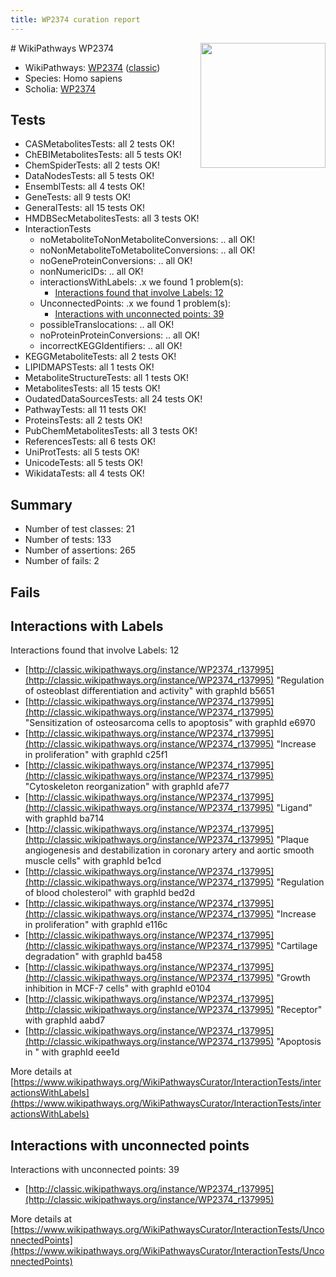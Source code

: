 ```yaml
---
title: WP2374 curation report
---
```


<img style="float: right; width: 200px" src="https://upload.wikimedia.org/wikipedia/commons/thumb/8/83/Wplogo_with_text_500.png/640px-Wplogo_with_text_500.png" />
# WikiPathways WP2374

* WikiPathways: [WP2374](https://wikipathways.org/pathways/WP2374) ([classic](https://classic.wikipathways.org/instance/WP2374))
* Species: Homo sapiens
* Scholia: [WP2374](https://scholia.toolforge.org/wikipathways/WP2374)
## Tests
* CASMetabolitesTests: all 2 tests OK!
* ChEBIMetabolitesTests: all 5 tests OK!
* ChemSpiderTests: all 2 tests OK!
* DataNodesTests: all 5 tests OK!
* EnsemblTests: all 4 tests OK!
* GeneTests: all 9 tests OK!
* GeneralTests: all 15 tests OK!
* HMDBSecMetabolitesTests: all 3 tests OK!
* InteractionTests
    * noMetaboliteToNonMetaboliteConversions: .. all OK!
    * noNonMetaboliteToMetaboliteConversions: .. all OK!
    * noGeneProteinConversions: .. all OK!
    * nonNumericIDs: .. all OK!
    * interactionsWithLabels: .x we found 1 problem(s):
        * [Interactions found that involve Labels: 12](#fe97a8ba)
    * UnconnectedPoints: .x we found 1 problem(s):
        * [Interactions with unconnected points: 39](#7f1d40be)
    * possibleTranslocations: .. all OK!
    * noProteinProteinConversions: .. all OK!
    * incorrectKEGGIdentifiers: .. all OK!
* KEGGMetaboliteTests: all 2 tests OK!
* LIPIDMAPSTests: all 1 tests OK!
* MetaboliteStructureTests: all 1 tests OK!
* MetabolitesTests: all 15 tests OK!
* OudatedDataSourcesTests: all 24 tests OK!
* PathwayTests: all 11 tests OK!
* ProteinsTests: all 2 tests OK!
* PubChemMetabolitesTests: all 3 tests OK!
* ReferencesTests: all 6 tests OK!
* UniProtTests: all 5 tests OK!
* UnicodeTests: all 5 tests OK!
* WikidataTests: all 4 tests OK!


## Summary

* Number of test classes: 21
* Number of tests: 133
* Number of assertions: 265
* Number of fails: 2

## Fails

<a name="fe97a8ba" />

## Interactions with Labels

Interactions found that involve Labels: 12

* [http://classic.wikipathways.org/instance/WP2374_r137995](http://classic.wikipathways.org/instance/WP2374_r137995) "Regulation of 
osteoblast
differentiation
and activity" with graphId b5651
* [http://classic.wikipathways.org/instance/WP2374_r137995](http://classic.wikipathways.org/instance/WP2374_r137995) "Sensitization of 
osteosarcoma cells
to apoptosis" with graphId e6970
* [http://classic.wikipathways.org/instance/WP2374_r137995](http://classic.wikipathways.org/instance/WP2374_r137995) "Increase in 
proliferation" with graphId c25f1
* [http://classic.wikipathways.org/instance/WP2374_r137995](http://classic.wikipathways.org/instance/WP2374_r137995) "Cytoskeleton
reorganization" with graphId afe77
* [http://classic.wikipathways.org/instance/WP2374_r137995](http://classic.wikipathways.org/instance/WP2374_r137995) "Ligand" with graphId ba714
* [http://classic.wikipathways.org/instance/WP2374_r137995](http://classic.wikipathways.org/instance/WP2374_r137995) "Plaque
angiogenesis and 
destabilization in
coronary artery
and aortic smooth
muscle cells" with graphId be1cd
* [http://classic.wikipathways.org/instance/WP2374_r137995](http://classic.wikipathways.org/instance/WP2374_r137995) "Regulation of
blood cholesterol" with graphId bed2d
* [http://classic.wikipathways.org/instance/WP2374_r137995](http://classic.wikipathways.org/instance/WP2374_r137995) "Increase in 
proliferation" with graphId e116c
* [http://classic.wikipathways.org/instance/WP2374_r137995](http://classic.wikipathways.org/instance/WP2374_r137995) "Cartilage
degradation" with graphId ba458
* [http://classic.wikipathways.org/instance/WP2374_r137995](http://classic.wikipathways.org/instance/WP2374_r137995) "Growth
inhibition
in MCF-7
cells" with graphId e0104
* [http://classic.wikipathways.org/instance/WP2374_r137995](http://classic.wikipathways.org/instance/WP2374_r137995) "Receptor" with graphId aabd7
* [http://classic.wikipathways.org/instance/WP2374_r137995](http://classic.wikipathways.org/instance/WP2374_r137995) "Apoptosis in 
" with graphId eee1d


More details at [https://www.wikipathways.org/WikiPathwaysCurator/InteractionTests/interactionsWithLabels](https://www.wikipathways.org/WikiPathwaysCurator/InteractionTests/interactionsWithLabels)

<a name="7f1d40be" />

## Interactions with unconnected points

Interactions with unconnected points: 39

* [http://classic.wikipathways.org/instance/WP2374_r137995](http://classic.wikipathways.org/instance/WP2374_r137995)


More details at [https://www.wikipathways.org/WikiPathwaysCurator/InteractionTests/UnconnectedPoints](https://www.wikipathways.org/WikiPathwaysCurator/InteractionTests/UnconnectedPoints)

